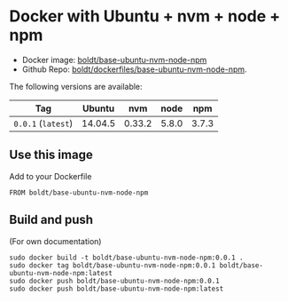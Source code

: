 # Docker with Ubuntu + nvm + node + npm

* Docker image: [boldt/base-ubuntu-nvm-node-npm](https://hub.docker.com/r/boldt/base-ubuntu-nvm-node-npm/)
* Github Repo: [boldt/dockerfiles/base-ubuntu-nvm-node-npm](https://github.com/boldt/dockerfiles/tree/master/base-ubuntu-nvm-node-npm/).

The following versions are available:

| Tag                 | Ubuntu  | nvm     | node  | npm    |
|-------------------- |-------- | ------- |------ |------- |
| `0.0.1` (`latest`)  | 14.04.5 | 0.33.2  | 5.8.0 | 3.7.3  |

## Use this image

Add to your Dockerfile

```
FROM boldt/base-ubuntu-nvm-node-npm
```

## Build and push


(For own documentation)

```
sudo docker build -t boldt/base-ubuntu-nvm-node-npm:0.0.1 .
sudo docker tag boldt/base-ubuntu-nvm-node-npm:0.0.1 boldt/base-ubuntu-nvm-node-npm:latest
sudo docker push boldt/base-ubuntu-nvm-node-npm:0.0.1
sudo docker push boldt/base-ubuntu-nvm-node-npm:latest
```
